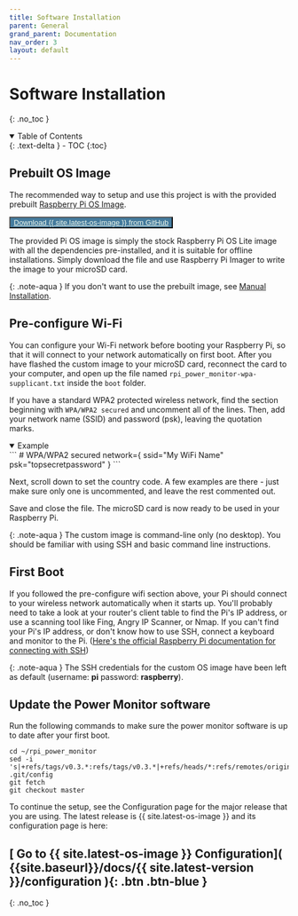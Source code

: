 ```yaml
---
title: Software Installation
parent: General
grand_parent: Documentation
nav_order: 3
layout: default
---
```



# Software Installation
{: .no_toc }

<details open markdown="block">
<summary>Table of Contents</summary>
{: .text-delta }
- TOC
{:toc}
</details>

## Prebuilt OS Image
The recommended way to setup and use this project is with the provided prebuilt [Raspberry Pi OS Image](https://github.com/David00/rpi-power-monitor/releases). 

<p class='text-center' id='os-download-btn'>
<button type='button' name='button' class='btn' style='background-color:#457B9D;'>
    <a class='h2' style='color:#F1FAEE;' href="https://github.com/David00/rpi-power-monitor/releases/download/{{site.latest-os-image}}/Raspberry-Pi-OS-Lite_rpi_power_monitor-{{site.latest-os-image}}+release.zip">Download {{ site.latest-os-image }} from GitHub</a>
</button>
</p>

The provided Pi OS image is simply the stock Raspberry Pi OS Lite image with all the dependencies pre-installed, and it is suitable for offline installations. Simply download the file and use Raspberry Pi Imager to write the image to your microSD card.

{: .note-aqua }
If you don't want to use the prebuilt image, see [Manual Installation]({{site.baseurl}}/docs/{{site.latest-version}}/manual-installation).

## Pre-configure Wi-Fi 

You can configure your Wi-Fi network before booting your Raspberry Pi, so that it will connect to your network automatically on first boot. After you have flashed the custom image to your microSD card, reconnect the card to your computer, and open up the file named `rpi_power_monitor-wpa-supplicant.txt` inside the `boot` folder.

If you have a standard WPA2 protected wireless network, find the section beginning with `WPA/WPA2 secured` and uncomment all of the lines. Then, add your network name (SSID) and password (psk), leaving the quotation marks.

<details open markdown="block">
<summary>Example</summary>
```
# WPA/WPA2 secured
network={
  ssid="My WiFi Name"
  psk="topsecretpassword"
}
```
</details>

Next, scroll down to set the country code.  A few examples are there - just make sure only one is uncommented, and leave the rest commented out.

Save and close the file.  The microSD card is now ready to be used in your Raspberry Pi.


{: .note-aqua }
The custom image is command-line only (no desktop). You should be familiar with using SSH and basic command line instructions.


## First Boot

If you followed the pre-configure wifi section above, your Pi should connect to your wireless network automatically when it starts up. You'll probably need to take a look at your router's client table to find the Pi's IP address, or use a scanning tool like Fing, Angry IP Scanner, or Nmap. If you can't find your Pi's IP address, or don't know how to use SSH, connect a keyboard and monitor to the Pi.  ([Here's the official Raspberry Pi documentation for connecting with SSH](https://www.raspberrypi.com/documentation/computers/remote-access.html))

{: .note-aqua }
The SSH credentials for the custom OS image have been left as default (username: **pi** password: **raspberry**). 

## Update the Power Monitor software
Run the following commands to make sure the power monitor software is up to date after your first boot.
```
cd ~/rpi_power_monitor
sed -i 's|+refs/tags/v0.3.*:refs/tags/v0.3.*|+refs/heads/*:refs/remotes/origin/*|g' .git/config
git fetch
git checkout master
```


To continue the setup, see the Configuration page for the major release that you are using. The latest release is {{ site.latest-os-image }} and its configuration page is here: 

## [ Go to {{ site.latest-os-image }} Configuration]( {{site.baseurl}}/docs/{{ site.latest-version }}/configuration ){: .btn .btn-blue }
{: .no_toc }